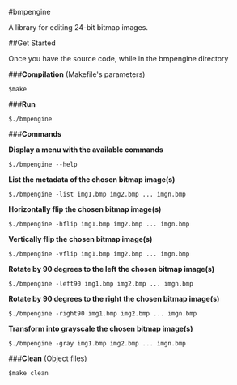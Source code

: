 #bmpengine

A library for editing 24-bit bitmap images.

##Get Started

Once you have the source code,
while in the bmpengine directory

###__Compilation__ (Makefile's parameters)

```
$make
```

###__Run__

```
$./bmpengine
```

###__Commands__

**Display a menu with the available commands**
```
$./bmpengine --help
```

**List the metadata of the chosen bitmap image(s)**
```
$./bmpengine -list img1.bmp img2.bmp ... imgn.bmp
```

**Horizontally flip the chosen bitmap image(s)**
```
$./bmpengine -hflip img1.bmp img2.bmp ... imgn.bmp
```

**Vertically flip the chosen bitmap image(s)**
```
$./bmpengine -vflip img1.bmp img2.bmp ... imgn.bmp
```

**Rotate by 90 degrees to the left the chosen bitmap image(s)**
```
$./bmpengine -left90 img1.bmp img2.bmp ... imgn.bmp
```

**Rotate by 90 degrees to the right the chosen bitmap image(s)**
```
$./bmpengine -right90 img1.bmp img2.bmp ... imgn.bmp
```

**Transform into grayscale the chosen bitmap image(s)**
```
$./bmpengine -gray img1.bmp img2.bmp ... imgn.bmp
```

###__Clean__ (Object files)
```
$make clean
```
